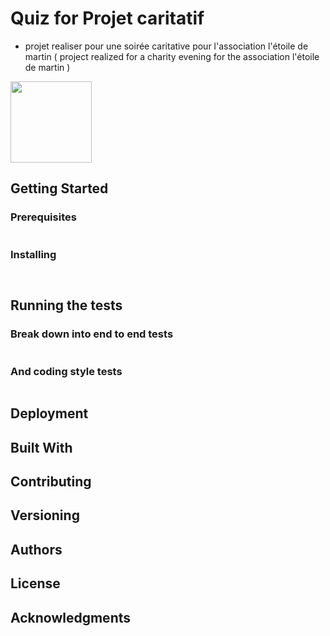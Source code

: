 # Quiz for Projet caritatif


* projet realiser pour une soirée caritative pour l'association l'étoile de martin
( project realized for a charity evening for the association l'étoile de martin )

<a target="_blank" href="https://letoiledemartin.fr/" ><img src="https://stockagehelloassoprod.blob.core.windows.net/images/photos/edm-odyssea.jpg" height="130rem" /></a>
## Getting Started


### Prerequisites


```
```

### Installing



```
```


```
```


## Running the tests


### Break down into end to end tests


```
```

### And coding style tests


```
```

## Deployment


## Built With


## Contributing


## Versioning


## Authors

## License

## Acknowledgments

